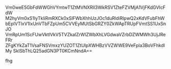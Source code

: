 Vm0weE5GbFdWWGhVYmtwT1ZtMVNXRll3WkRSV1ZteFZVMjA1VjFKdGVIcFdW
M2hyVm0xS1IyTkliRmRXCk0xSlFWbXhhUzJOc1duRldiRlpwQ2xKdVFubFhW
bEpIVTIxV1IxUnVTbFZpUm5CVVEyMUtSbGRZY0ZkWApTRUpFVmtSS1UxSnJO
VmRpUm1ScFUwVktlVkV5TVZkalZrWlZWbXhLVGdwaVZrbDZWMWh3UjJReFRr
ZFgKYkZaT1VsaFNSVmxzYUZOT1ZtUlpXWHBzVVZWWE9VeFpla3BoVFhkdlMy
SklSbThLQ25adGN3PT0KCmNndA==

fhg